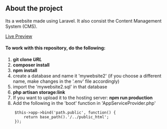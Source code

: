 ## About the project
Its a website made using Laravel. It also consist the Content Management System (CMS).

[Live Preview](http://pjmessi.visioninteriornepal.com/)

<h4>To work with this repository, do the following:</h4>
<ol>
    <li><b>git clone <i>URL</i></b></li>
    <li><b>composer install</b></li>
    <li><b>npm install</b></li>
    <li>create a database and name it 'mywebsite2' (if you choose a different name, make changes in the '.env' file accordingly)</li>
    <li>import the 'mywebsite2.sql' in that database</li>
    <li><b>php artisan storage:link</b></li>
    <li>If you want to upload it to the hosting server: <b>npm run production</b></li>
    <li>Add the following in the 'boot' function in 'AppServiceProvider.php'</li>   
</ol>

        
        $this->app->bind('path.public', function() {
            return base_path().'/../public_html';
        });
